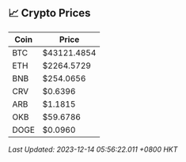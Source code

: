 ## 📈 Crypto Prices

| Coin | Price |
| ---- | ----- |
| BTC | $43121.4854 |
| ETH | $2264.5729 |
| BNB | $254.0656 |
| CRV | $0.6396 |
| ARB | $1.1815 |
| OKB | $59.6786 |
| DOGE | $0.0960 |

_Last Updated: 2023-12-14 05:56:22.011 +0800 HKT_